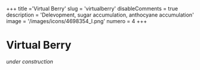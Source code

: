 +++
title ='Virtual Berry'
slug = 'virtualberry'
disableComments = true
description = 'Delevopment, sugar accumulation, anthocyane accumulation'
image = '/images/icons/4698354_l.png'
numero = 4
+++


# Virtual Berry

*under construction*
